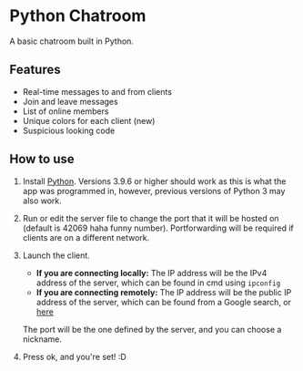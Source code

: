 # Python Chatroom
A basic chatroom built in Python.
## Features
- Real-time messages to and from clients
- Join and leave messages
- List of online members
- Unique colors for each client (new)
- Suspicious looking code
## How to use
1. Install [Python](https://www.python.org/). Versions 3.9.6 or higher should work as this is what the app was programmed in, however, previous versions of Python 3 may also work.
2. Run or edit the server file to change the port that it will be hosted on (default is 42069 haha funny number). Portforwarding will be required if clients are on a different network.
3. Launch the client.
   - **If you are connecting locally:** The IP address will be the IPv4 address of the server, which can be found in cmd using `ipconfig`
   - **If you are connecting remotely:** The IP address will be the public IP address of the server, which can be found from a Google search, or [here](https://whatismyipaddress.com/)
   
   The port will be the one defined by the server, and you can choose a nickname.
4. Press ok, and you're set! :D